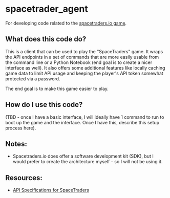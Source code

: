 # spacetrader_agent
For developing code related to the [spacetraders.io game](https://spacetraders.io/).

## What does this code do?
This is a client that can be used to play the "SpaceTraders" game. It wraps the API endpoints in a set of commands that are more easily usable from the command line or a Python Notebook (end goal is to create a nicer interface as well).
It also offers some additional features like locally caching game data to limit API usage and keeping the player's API token somewhat protected via a password.

The end goal is to make this game easier to play.

## How do I use this code?
(TBD - once I have a basic interface, I will ideally have 1 command to run to boot up the game and the interface. Once I have this, describe this setup process here).

## Notes:
- Spacetraders.io does offer a software development kit (SDK), but I would prefer to create the architecture myself - so I will not be using it.

## Resources:

- [API Specifications for SpaceTraders](https://spacetraders.stoplight.io/docs/spacetraders/8e768e6831f6c-getting-started)
